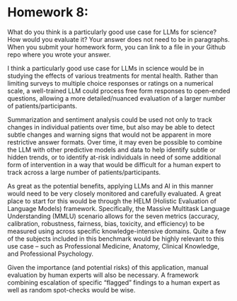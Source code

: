 # Homework 8:
What do you think is a particularly good use case for LLMs for science? How would you evaluate it? Your answer does not need to be in paragraphs. When you submit your homework form, you can link to a file in your Github repo where you wrote your answer.

I think a particularly good use case for LLMs in science would be in studying the effects of various treatments for mental health.
Rather than limiting surveys to multiple choice responses or ratings on a numerical scale, a well-trained LLM could process free form responses to open-ended questions, allowing a more detailed/nuanced evaluation of a larger number of patients/participants.

Summarization and sentiment analysis could be used not only to track changes in individual patients over time, but also may be able to detect subtle changes and warning signs that would not be apparent in more restrictive answer formats. Over time, it may even be possible to combine the LLM with other predictive models and data to help identify subtle or hidden trends, or to identify at-risk individuals in need of some additional form of intervention in a way that would be difficult for a human expert to track across a large number of patients/participants.

As great as the potential benefits, applying LLMs and AI in this manner would need to be very closely monitored and carefully evaluated. A great place to start for this would be through the HELM (Holistic Evaluation of Language Models) framework. Specifically, the Massive Multitask Language Understanding (MMLU) scenario allows for the seven metrics (accuracy, calibration, robustness, fairness, bias, toxicity, and efficiency) to be measured using across specific knowledge-intensive domains. Quite a few of the subjects included in this benchmark would be highly relevant to this use case –  such as Professional Medicine, Anatomy, Clinical Knowledge, and Professional Psychology.

Given the importance (and potential risks) of this application, manual evaluation by human experts will also be necessary. A framework combining escalation of specific “flagged” findings to a human expert as well as random spot-checks would be wise.